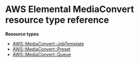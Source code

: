 # AWS Elemental MediaConvert resource type reference<a name="AWS_MediaConvert"></a>

**Resource types**
+ [AWS::MediaConvert::JobTemplate](aws-resource-mediaconvert-jobtemplate.md)
+ [AWS::MediaConvert::Preset](aws-resource-mediaconvert-preset.md)
+ [AWS::MediaConvert::Queue](aws-resource-mediaconvert-queue.md)